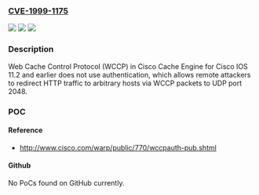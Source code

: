 ### [CVE-1999-1175](https://cve.mitre.org/cgi-bin/cvename.cgi?name=CVE-1999-1175)
![](https://img.shields.io/static/v1?label=Product&message=n%2Fa&color=blue)
![](https://img.shields.io/static/v1?label=Version&message=n%2Fa&color=blue)
![](https://img.shields.io/static/v1?label=Vulnerability&message=n%2Fa&color=brighgreen)

### Description

Web Cache Control Protocol (WCCP) in Cisco Cache Engine for Cisco IOS 11.2 and earlier does not use authentication, which allows remote attackers to redirect HTTP traffic to arbitrary hosts via WCCP packets to UDP port 2048.

### POC

#### Reference
- http://www.cisco.com/warp/public/770/wccpauth-pub.shtml

#### Github
No PoCs found on GitHub currently.

